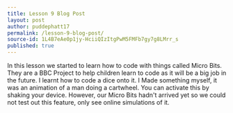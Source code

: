 ```yaml
---
title: Lesson 9 Blog Post
layout: post
author: puddephatt17
permalink: /lesson-9-blog-post/
source-id: 1L4B7eAe0p1jy-HciiQIzItgPwM5FMFb7gy7g8LMrr_s
published: true
---
```

In this lesson we started to learn how to code with things called Micro Bits. They are a BBC Project to help children learn to code as it will be a big job in the future. I learnt how to code a dice onto it. I Made something myself, it was an animation of a man doing a cartwheel. You can activate this by shaking your device. However, our Micro Bits hadn't arrived yet so we could not test out this feature, only see online simulations of it.

